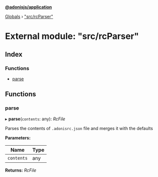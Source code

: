 **[@adonisjs/application](../README.md)**

[Globals](../README.md) › ["src/rcParser"](_src_rcparser_.md)

# External module: "src/rcParser"

## Index

### Functions

* [parse](_src_rcparser_.md#parse)

## Functions

###  parse

▸ **parse**(`contents`: any): *RcFile*

Parses the contents of `.adonisrc.json` file and merges it with the
defaults

**Parameters:**

Name | Type |
------ | ------ |
`contents` | any |

**Returns:** *RcFile*